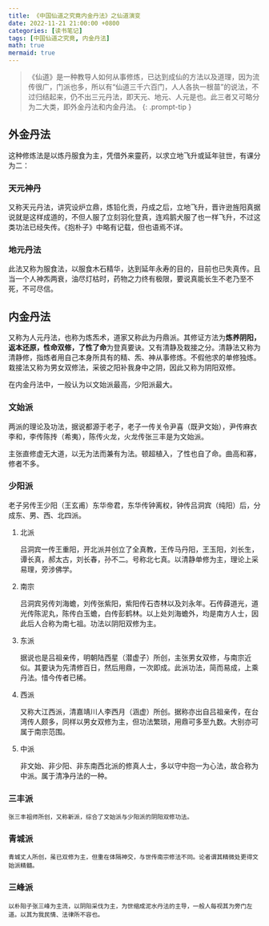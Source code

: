 ```yaml
---
title: 《中国仙道之究竟内金丹法》之仙道演变
date: 2022-11-21 21:00:00 +0800
categories: [读书笔记]
tags: [中国仙道之究竟, 内金丹法]
math: true
mermaid: true
---
```


>《仙道》是一种教导人如何从事修炼，已达到成仙的方法以及道理，因为流传很广，门派也多，所以有“仙道三千六百门，人人各执一根苗”的说法，不过归结起来，仍不出三元丹法，即天元、地元、人元是也。此三者又可略分为二大类，即外金丹法和内金丹法。
{: .prompt-tip }

## 外金丹法

这种修炼法是以炼丹服食为主，凭借外来靈药，以求立地飞升或延年驻世，有课分为二：

### 天元神丹

又称天元丹法，讲究设炉立鼎，炼铅化贡，丹成之后，立地飞升，晋许逊旌阳真据说就是这样成道的，不但人服了立刻羽化登真，连鸡鹅犬服了也一样飞升，不过这类功法已经失传。《抱朴子》中略有记载，但也语焉不详。

### 地元丹法

此法又称为服食法，以服食木石精华，达到延年永寿的目的，目前也已失真传。且当一个人神炁两衰，油尽灯枯时，药物之力终有极限，要说真能长生不老乃至不死，不可尽信。

## 内金丹法

又称为人元丹法，也称为炼炁术，道家又称此为丹鼎派。其修证方法为**炼养阴阳，返本还原，性命双修，了性了命**为登真要诀。又有清静及栽接之分。清静法又称为清静修，指炼者用自己本身所具有的精、炁、神从事修炼。不假他求的单修独炼。栽接法又称为男女双修法，采彼之阳补我身中之阴，因此又称为阴阳双修。

在内金丹法中，一般认为以文始派最高，少阳派最大。

<!-- ### 主要门派 -->

### 文始派



两派的理论及功法，据说都源于老子，老子一传关令尹喜（既尹文始），尹传麻衣李和，李传陈抟（希夷），陈传火龙，火龙传张三丰是为文始派。

主张直修虚无大道，以无为法而兼有为法。顿超植入，了性也自了命。曲高和寡，修者不多。

### 少阳派

老子另传王少阳（王玄甫）东华帝君，东华传钟离权，钟传吕洞宾（纯阳）后，分成东、男、西、北四派。

1. 北派

    吕洞宾一传王重阳，开北派并创立了全真教，王传马丹阳，王玉阳，刘长生，谭长真，郝太古，刘长春，孙不二。号称北七真。以清静单修为主，理论上采易理，旁涉佛学。

2. 南宗

    吕洞宾另传刘海蟾，刘传张紫阳，紫阳传石杏林以及刘永年。石传薛道光，道光传陈泥丸，陈传白玉蟾，白传彭鹤林。以上处刘海蟾外，均是南方人士，因此后人合称为南七祖。功法以阴阳双修为主。


3. 东派

    据说也是吕祖亲传，明朝陆西星（潜虚子）所创，主张男女双修，与南宗近似。其要诀为先清修百日，然后用鼎，一次即成。此派功法，简而易成，上乘丹法。惜今传者已稀。

4. 西派

    又称大江西派，清嘉靖川人李西月（涵虚）所创。据称亦出自吕祖亲传，在台湾传人颇多，同样以男女双修为主，但功法繁琐，用鼎可多至九数。大别亦可属于南宗范围。

5. 中派

    非文始、非少阳、非东南西北派的修真人士，多以守中抱一为心法，故合称为中派。属于清净丹法的一种。

### 三丰派

    张三丰祖师所创，又称新派，综合了文始派与少阳派的阴阳双修功法。

### 青城派

    青城丈人所创，虽已双修为主，但重在体隔神交，与世传南宗修法不同。论者谓其精微处更得文始派精髓。

### 三峰派

    以朴阳子张三峰为主流，以阴阳采伐为主，为世缩成泥水丹法的主导，一般人每视其为旁门左道。以其为我民情、法律所不容也。
